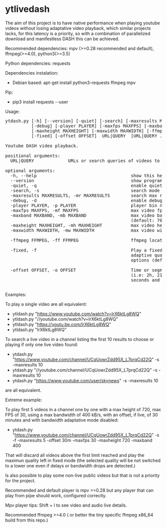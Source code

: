 # ytlivedash
The aim of this project is to have native performance when playing youtube videos without losing adaptative video playback, which similar projects lacks, for this latency is a priority, so with a combination of parallelized download and manifestless DASH  this can be achieved.

Recommended dependencies: mpv (>=0.28 recommended and default), ffmpeg(>=4.0), python3(>=3.5)

Python dependencies: requests 

Dependencies instalation: 
- Debian based:
apt-get install python3-requests ffmpeg mpv

Pip:
- pip3 install requests --user

Usage: 
<pre>
ytdash.py [-h] [--version] [-quiet] [-search] [-maxresults MAXRESULTS]
          [-debug] [-player PLAYER] [-maxfps MAXFPS] [-maxband MAXBAND]
          [-maxheight MAXHEIGHT] [-maxwidth MAXWIDTH] [-ffmpeg FFMPEG]
          [-fixed] [-offset OFFSET]  URL|QUERY  [URL|QUERY ...]

Youtube DASH video playback.

positional arguments:
  URL|QUERY             URLs or search queries of videos to play

optional arguments:
  -h, --help                                    show this help message and exit
  --version                                     show program's version number and exit
  -quiet, -q                                    enable quiet mode (default: False)
  -search, -s                                   search mode (default: False)
  -maxresults MAXRESULTS, -mr MAXRESULTS        search max results (default: 5)
  -debug, -d                                    enable debug mode (default: False)
  -player PLAYER, -p PLAYER                     player bin name, (default: mpv)
  -maxfps MAXFPS, -mf MAXFPS                    max video fps to allow (default: 60)
  -maxband MAXBAND, -mb MAXBAND                 max video bandwidth in kB/s to allow when possible
                                                (default: 700)
  -maxheight MAXHEIGHT, -mh MAXHEIGHT           max video heigth to allow (default: 720)
  -maxwidth MAXWIDTH, -mw MAXWIDTH              max video width to allow (default: 1360)
  
  -ffmpeg FFMPEG, -ff FFMPEG                    ffmpeg location route (default: ffmpeg)
  
  -fixed, -f                                    Play a fixed video quality instead of doing bandwidth
                                                adaptive quality change, This is the max set from
                                                options (default: False)
  
  -offset OFFSET, -o OFFSET                     Time or segments offset from where start to play,
                                                (i.e: 2h, 210m, 3000s or 152456, for hours, minutes,
                                                seconds and nº of segment respectively.)

</pre>
Examples:

To play a single video are all equivalent:
- ytldash.py "https://www.youtube.com/watch?v=lrX6ktLg8WQ"
- ytldash.py "//youtube.com/watch?v=lrX6ktLg8WQ"
- ytldash.py "https://youtu.be.com/lrX6ktLg8WQ"
- ytldash.py "lrX6ktLg8WQ"

To search a live video in a channel listing the first 10 results to choose or playing if only one live video found:

- ytdash.py "https://www.youtube.com/channel/UCqUowrZdd95X_L7prqCd22Q" -s -maxresults 10
- ytdash.py "//youtube.com/channel/UCqUowrZdd95X_L7prqCd22Q" -s -maxresults 10
- ytdash.py "https://www.youtube.com/user/skynews" -s -maxresults 10

are all equivalent.

Extreme example:

To play first 5 videos in a channel one by one with a max height of 720, max FPS of 30, using a max bandwidth of 400 kB/s, with an offset, if live, of 30 minutes and with bandwidth adaptative mode disabled:

- ytdash.py "https://www.youtube.com/channel/UCqUowrZdd95X_L7prqCd22Q" -s -f -maxresults 5 -offset 30m -maxfps 30 -maxheight 720 -maxband 400

That will discard all videos above the first limit reached and play the maximun quality left in fixed mode (the selected quality will be not switched to a lower one even if delays or bandwidth drops are detected.)

Is also possible to play some non-live public videos but that is not a priority for the project.

Recommended and default player is mpv >=0.28 but any player that can play from pipe should work, configured correctly.

Mpv player tips: Shift + I to see video and audio live details.

Recommended ffmpeg >=4.0 ( or better the tiny specific ffmpeg x86_64 build from this repo.)


